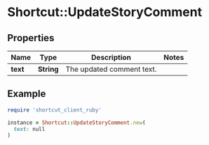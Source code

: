 # Shortcut::UpdateStoryComment

## Properties

| Name | Type | Description | Notes |
| ---- | ---- | ----------- | ----- |
| **text** | **String** | The updated comment text. |  |

## Example

```ruby
require 'shortcut_client_ruby'

instance = Shortcut::UpdateStoryComment.new(
  text: null
)
```

